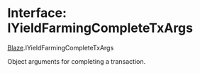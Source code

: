 # Interface: IYieldFarmingCompleteTxArgs

[Blaze](../modules/Blaze.md).IYieldFarmingCompleteTxArgs

Object arguments for completing a transaction.
